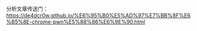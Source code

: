 分析文章传送门：
https://de4dcr0w.github.io/%E6%95%B0%E5%AD%97%E7%BB%8F%E6%B5%8E-chrome-pwn%E5%88%86%E6%9E%90.html